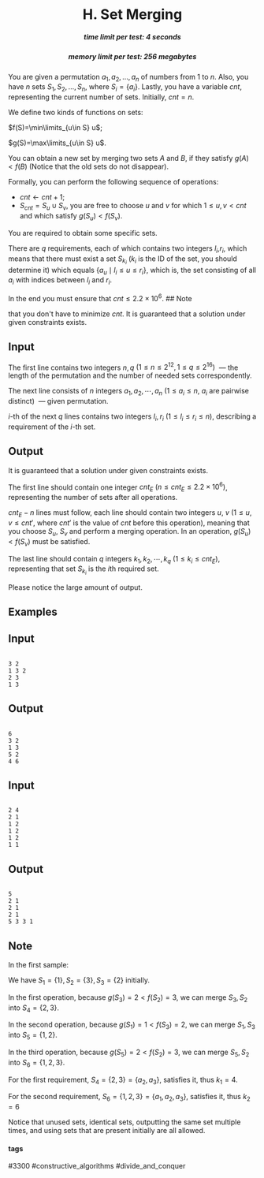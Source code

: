 <h1 style='text-align: center;'> H. Set Merging</h1>

<h5 style='text-align: center;'>time limit per test: 4 seconds</h5>
<h5 style='text-align: center;'>memory limit per test: 256 megabytes</h5>

You are given a permutation $a_1, a_2, \dots, a_n$ of numbers from $1$ to $n$. Also, you have $n$ sets $S_1,S_2,\dots, S_n$, where $S_i=\{a_i\}$. Lastly, you have a variable $cnt$, representing the current number of sets. Initially, $cnt = n$.

We define two kinds of functions on sets:

$f(S)=\min\limits_{u\in S} u$;

$g(S)=\max\limits_{u\in S} u$.

You can obtain a new set by merging two sets $A$ and $B$, if they satisfy $g(A)<f(B)$ (Notice that the old sets do not disappear).

Formally, you can perform the following sequence of operations:

* $cnt\gets cnt+1$;
* $S_{cnt}=S_u\cup S_v$, you are free to choose $u$ and $v$ for which $1\le u, v < cnt$ and which satisfy $g(S_u)<f(S_v)$.

You are required to obtain some specific sets.

There are $q$ requirements, each of which contains two integers $l_i$,$r_i$, which means that there must exist a set $S_{k_i}$ ($k_i$ is the ID of the set, you should determine it) which equals $\{a_u\mid l_i\leq u\leq r_i\}$, which is, the set consisting of all $a_i$ with indices between $l_i$ and $r_i$.

In the end you must ensure that $cnt\leq 2.2\times 10^6$. ## Note

 that you don't have to minimize $cnt$. It is guaranteed that a solution under given constraints exists.

## Input

The first line contains two integers $n,q$ $(1\leq n \leq 2^{12},1 \leq q \leq 2^{16})$  — the length of the permutation and the number of needed sets correspondently.

The next line consists of $n$ integers $a_1,a_2,\cdots, a_n$ ($1\leq a_i\leq n$, $a_i$ are pairwise distinct)  — given permutation.

$i$-th of the next $q$ lines contains two integers $l_i,r_i$ $(1\leq l_i\leq r_i\leq n)$, describing a requirement of the $i$-th set.

## Output

It is guaranteed that a solution under given constraints exists.

The first line should contain one integer $cnt_E$ $(n\leq cnt_E\leq 2.2\times 10^6)$, representing the number of sets after all operations.

$cnt_E-n$ lines must follow, each line should contain two integers $u$, $v$ ($1\leq u, v\leq cnt'$, where $cnt'$ is the value of $cnt$ before this operation), meaning that you choose $S_u$, $S_v$ and perform a merging operation. In an operation, $g(S_u)<f(S_v)$ must be satisfied.

The last line should contain $q$ integers $k_1,k_2,\cdots,k_q$ $(1\leq k_i\leq cnt_E)$, representing that set $S_{k_i}$ is the $i$th required set.

Please notice the large amount of output.

## Examples

## Input


```

3 2
1 3 2
2 3
1 3

```
## Output


```

6
3 2
1 3
5 2
4 6 
```
## Input


```

2 4
2 1
1 2
1 2
1 2
1 1

```
## Output


```

5
2 1
2 1
2 1
5 3 3 1
```
## Note

In the first sample:

We have $S_1=\{1\},S_2=\{3\},S_3=\{2\}$ initially.

In the first operation, because $g(S_3)=2<f(S_2)=3$, we can merge $S_3,S_2$ into $S_4=\{2,3\}$.

In the second operation, because $g(S_1)=1<f(S_3)=2$, we can merge $S_1,S_3$ into $S_5=\{1,2\}$.

In the third operation, because $g(S_5)=2<f(S_2)=3$, we can merge $S_5,S_2$ into $S_6=\{1,2,3\}$.

For the first requirement, $S_4=\{2,3\}=\{a_2,a_3\}$, satisfies it, thus $k_1=4$.

For the second requirement, $S_6=\{1,2,3\}=\{a_1,a_2,a_3\}$, satisfies it, thus $k_2=6$

Notice that unused sets, identical sets, outputting the same set multiple times, and using sets that are present initially are all allowed.



#### tags 

#3300 #constructive_algorithms #divide_and_conquer 